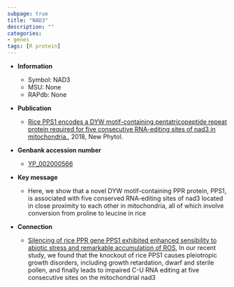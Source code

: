```yaml
---
subpage: true
title: "NAD3"
description: ""
categories:
- genes
tags: [R protein]
---
```


* **Information**  
    + Symbol: NAD3  
    + MSU: None  
    + RAPdb: None  

* **Publication**  
    + [Rice PPS1 encodes a DYW motif-containing pentatricopeptide repeat protein required for five consecutive RNA-editing sites of nad3 in mitochondria.](http://www.ncbi.nlm.nih.gov/pubmed?term=Rice+PPS1+encodes+a+DYW+motif-containing+pentatricopeptide+repeat+protein+required+for+five+consecutive+RNA-editing+sites+of+nad3+in+mitochondria.%5BTitle%5D), 2018, New Phytol.

* **Genbank accession number**  
    + [YP_002000566](http://www.ncbi.nlm.nih.gov/nuccore/YP_002000566)

* **Key message**  
    + Here, we show that a novel DYW motif-containing PPR protein, PPS1, is associated with five conserved RNA-editing sites of nad3 located in close proximity to each other in mitochondria, all of which involve conversion from proline to leucine in rice

* **Connection**  
    + [Silencing of rice PPR gene PPS1 exhibited enhanced sensibility to abiotic stress and remarkable accumulation of ROS](http://www.ncbi.nlm.nih.gov/pubmed?term=Silencing+of+rice+PPR+gene+PPS1+exhibited+enhanced+sensibility+to+abiotic+stress+and+remarkable+accumulation+of+ROS%5BTitle%5D),  In our recent study, we found that the knockout of rice PPS1 causes pleiotropic growth disorders, including growth retardation, dwarf and sterile pollen, and finally leads to impaired C-U RNA editing at five consecutive sites on the mitochondrial nad3



